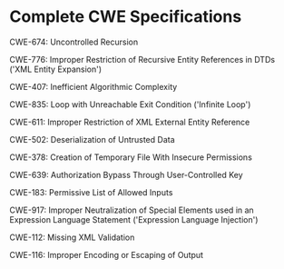 

# Complete CWE Specifications

CWE-674: Uncontrolled Recursion

CWE-776: Improper Restriction of Recursive Entity References in DTDs ('XML Entity Expansion')

CWE-407: Inefficient Algorithmic Complexity

CWE-835: Loop with Unreachable Exit Condition ('Infinite Loop')

CWE-611: Improper Restriction of XML External Entity Reference

CWE-502: Deserialization of Untrusted Data

CWE-378: Creation of Temporary File With Insecure Permissions

CWE-639: Authorization Bypass Through User-Controlled Key

CWE-183: Permissive List of Allowed Inputs

CWE-917: Improper Neutralization of Special Elements used in an Expression Language Statement ('Expression Language Injection')

CWE-112: Missing XML Validation

CWE-116: Improper Encoding or Escaping of Output